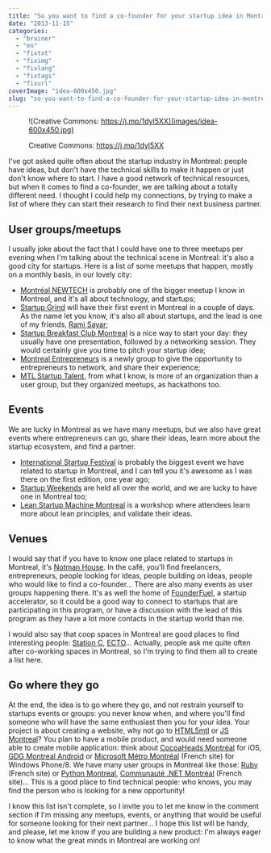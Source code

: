 ```yaml
---
title: "So you want to find a co-founder for your startup idea in Montreal?"
date: "2013-11-15"
categories: 
  - "brainer"
  - "en"
  - "fixtxt"
  - "fiximg"
  - "fixlang"
  - "fixtags"
  - "fixurl"
coverImage: "idea-600x450.jpg"
slug: "so-you-want-to-find-a-co-founder-for-your-startup-idea-in-montreal"
---
```


<figure>

![Creative Commons: https://j.mp/1dyl5XX](images/idea-600x450.jpg)

<figcaption>

Creative Commons: https://j.mp/1dyl5XX

</figcaption>

</figure>

I've got asked quite often about the startup industry in Montreal: people have ideas, but don't have the technical skills to make it happen or just don't know where to start. I have a good network of technical resources, but when it comes to find a co-founder, we are talking about a totally different need. I thought I could help my connections, by trying to make a list of where they can start their research to find their next business partner.

## User groups/meetups

I usually joke about the fact that I could have one to three meetups per evening when I'm talking about the technical scene in Montreal: it's also a good city for startups. Here is a list of some meetups that happen, mostly on a monthly basis, in our lovely city:

- [Montréal NEWTECH](https://www.meetup.com/mltnewtech/) is probably one of the bigger meetup I know in Montreal, and it's all about technology, and startups;
- [Startup Grind](https://www.meetup.com/Startup-Grind-Montreal/) will have their first event in Montreal in a couple of days. As the name let you know, it's also all about startups, and the lead is one of my friends, [Rami Sayar](https://ramisayar.com/);
- [Startup Breakfast Club Montreal](https://startupbreakfastclub.com/event/montreal/) is a nice way to start your day: they usually have one presentation, followed by a networking session. They would certainly give you time to pitch your startup idea;
- [Montreal Entrepreneurs](https://www.meetup.com/Montreal-Entrepreneurs/) is a newly group to give the opportunity to entrepreneurs to network, and share their experience;
- [MTL Startup Talent](https://mtlstartuptalent.com/), from what I know, is more of an organization than a user group, but they organized meetups, as hackathons too.

## Events

We are lucky in Montreal as we have many meetups, but we also have great events where entrepreneurs can go, share their ideas, learn more about the startup ecosystem, and find a partner.

- [International Startup Festival](https://startupfestival.com/) is probably the biggest event we have related to startup in Montreal, and I can tell you it's awesome as I was there on the first edition, one year ago;
- [Startup Weekends](http://communities.techstars.com/canada/montreal/startup-weekend/) are held all over the world, and we are lucky to have one in Montreal too;
- [Lean Startup Machine Montreal](https://www.leanstartupmachine.com/) is a workshop where attendees learn more about lean principles, and validate their ideas.

## Venues

I would say that if you have to know one place related to startups in Montreal, it's [Notman House](https://notman.org). In the café, you'll find freelancers, entrepreneurs, people looking for ideas, people building on ideas, people who would like to find a co-founder... There are also many events as user groups happening there. It's as well the home of [FounderFuel](https://founderfuel.com/en/), a startup accelerator, so it could be a good way to connect to startups that are participating in this program, or have a discussion with the lead of this program as they have a lot more contacts in the startup world than me.

I would also say that coop spaces in Montreal are good places to find interesting people: [Station C](https://www.station-c.com/), [ECTO](http://ecto.coop)... Actually, people ask me quite often after co-working spaces in Montreal, so I'm trying to find them all to create a list here.

## Go where they go

At the end, the idea is to go where they go, and not restrain yourself to startups events or groups: you never know when, and where you'll find someone who will have the same enthusiast then you for your idea. Your project is about creating a website, why not go to [HTML5mtl](https://www.meetup.com/HTML5mtl/) or [JS Montreal](https://js-montreal.org/)? You plan to have a mobile product, and would need someone able to create mobile application: think about [CocoaHeads Montréal](https://cocoaheadsmtl.com/) for iOS, [GDG Montreal Android](https://android-montreal.com/) or [Microsoft Métro Montréal](https://www.msmmtl.org/) (French site) for Windows Phone/8. We have many user groups in Montreal like those: [Ruby](https://www.montrealrb.com/) (French site) or [Python Montreal](https://montrealpython.org/), [Communauté .NET Montréal](https://www.meetup.com/dotnetmontreal/) (French site)... This is a good place to find technical people: who knows, you may find the person who is looking for a new opportunity!

I know this list isn't complete, so I invite you to let me know in the comment section if I'm missing any meetups, events, or anything that would be useful for someone looking for their next partner... I hope this list will be handy, and please, let me know if you are building a new product: I'm always eager to know what the great minds in Montreal are working on!
